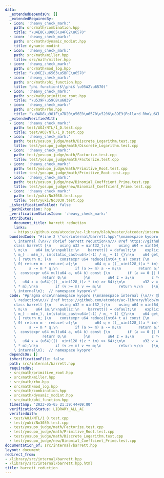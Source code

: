 ```yaml
---
data:
  _extendedDependsOn: []
  _extendedRequiredBy:
  - icon: ':heavy_check_mark:'
    path: src/math/combination.hpp
    title: "\u4E8C\u9805\u4FC2\u6570"
  - icon: ':heavy_check_mark:'
    path: src/math/dynamic_modint.hpp
    title: dynamic modint
  - icon: ':heavy_check_mark:'
    path: src/math/miller.hpp
    title: src/math/miller.hpp
  - icon: ':heavy_check_mark:'
    path: src/math/mod_log.hpp
    title: "\u96E2\u6563\u5BFE\u6570"
  - icon: ':heavy_check_mark:'
    path: src/math/phi_function.hpp
    title: "phi function($\\phi$ \u95A2\u6570)"
  - icon: ':heavy_check_mark:'
    path: src/math/primitive_root.hpp
    title: "\u539F\u59CB\u6839"
  - icon: ':heavy_check_mark:'
    path: src/math/rho.hpp
    title: "\u9AD8\u901F\u7D20\u56E0\u6570\u5206\u89E3(Pollard Rho\u6CD5)"
  _extendedVerifiedWith:
  - icon: ':heavy_check_mark:'
    path: test/AOJ/NTL/1_D.test.cpp
    title: test/AOJ/NTL/1_D.test.cpp
  - icon: ':heavy_check_mark:'
    path: test/yosupo_judge/math/Discrete_Logarithm.test.cpp
    title: test/yosupo_judge/math/Discrete_Logarithm.test.cpp
  - icon: ':heavy_check_mark:'
    path: test/yosupo_judge/math/Factorize.test.cpp
    title: test/yosupo_judge/math/Factorize.test.cpp
  - icon: ':heavy_check_mark:'
    path: test/yosupo_judge/math/Primitive_Root.test.cpp
    title: test/yosupo_judge/math/Primitive_Root.test.cpp
  - icon: ':heavy_check_mark:'
    path: test/yosupo_judge/new/Binomial_Coeffcient_Prime.test.cpp
    title: test/yosupo_judge/new/Binomial_Coeffcient_Prime.test.cpp
  - icon: ':heavy_check_mark:'
    path: test/yuki/No3030.test.cpp
    title: test/yuki/No3030.test.cpp
  _isVerificationFailed: false
  _pathExtension: hpp
  _verificationStatusIcon: ':heavy_check_mark:'
  attributes:
    document_title: barrett reduction
    links:
    - https://github.com/atcoder/ac-library/blob/master/atcoder/internal_math.hpp
  bundledCode: "#line 2 \"src/internal/barrett.hpp\"\nnamespace kyopro {\nnamespace\
    \ internal {\n/// @brief barrett reduction\n/// @ref https://github.com/atcoder/ac-library/blob/master/atcoder/internal_math.hpp\n\
    class barrett {\n    using u32 = uint32_t;\n    using u64 = uint64_t;\n\n    u64\
    \ m;\n    u64 im;\n\npublic:\n    barrett() = default;\n    explicit barrett(u64\
    \ m_) : m(m_), im(static_cast<u64>(-1) / m_ + 1) {}\n\n    u64 get_mod() const\
    \ { return m; }\n    constexpr u64 reduce(int64_t a) const {\n        if (a <\
    \ 0) return m - reduce(-a);\n        u64 q = ((__uint128_t)a * im) >> 64;\n  \
    \      a -= m * q;\n        if (a >= m) a -= m;\n        return a;\n    }\n  \
    \  constexpr u64 mul(u64 a, u64 b) const {\n        if (a == 0 || b == 0) {\n\
    \            return 0;\n        }\n        u64 z = a;\n        z *= b;\n     \
    \   u64 x = (u64)(((__uint128_t)z * im) >> 64);\n\n        u32 v = (u32)(z - x\
    \ * m);\n\n        if (v >= m) v += m;\n        return v;\n    }\n};\n};  // namespace\
    \ internal\n};  // namespace kyopro\n"
  code: "#pragma once\nnamespace kyopro {\nnamespace internal {\n/// @brief barrett\
    \ reduction\n/// @ref https://github.com/atcoder/ac-library/blob/master/atcoder/internal_math.hpp\n\
    class barrett {\n    using u32 = uint32_t;\n    using u64 = uint64_t;\n\n    u64\
    \ m;\n    u64 im;\n\npublic:\n    barrett() = default;\n    explicit barrett(u64\
    \ m_) : m(m_), im(static_cast<u64>(-1) / m_ + 1) {}\n\n    u64 get_mod() const\
    \ { return m; }\n    constexpr u64 reduce(int64_t a) const {\n        if (a <\
    \ 0) return m - reduce(-a);\n        u64 q = ((__uint128_t)a * im) >> 64;\n  \
    \      a -= m * q;\n        if (a >= m) a -= m;\n        return a;\n    }\n  \
    \  constexpr u64 mul(u64 a, u64 b) const {\n        if (a == 0 || b == 0) {\n\
    \            return 0;\n        }\n        u64 z = a;\n        z *= b;\n     \
    \   u64 x = (u64)(((__uint128_t)z * im) >> 64);\n\n        u32 v = (u32)(z - x\
    \ * m);\n\n        if (v >= m) v += m;\n        return v;\n    }\n};\n};  // namespace\
    \ internal\n};  // namespace kyopro"
  dependsOn: []
  isVerificationFile: false
  path: src/internal/barrett.hpp
  requiredBy:
  - src/math/primitive_root.hpp
  - src/math/miller.hpp
  - src/math/rho.hpp
  - src/math/mod_log.hpp
  - src/math/combination.hpp
  - src/math/dynamic_modint.hpp
  - src/math/phi_function.hpp
  timestamp: '2023-05-05 21:39:44+09:00'
  verificationStatus: LIBRARY_ALL_AC
  verifiedWith:
  - test/AOJ/NTL/1_D.test.cpp
  - test/yuki/No3030.test.cpp
  - test/yosupo_judge/math/Factorize.test.cpp
  - test/yosupo_judge/math/Primitive_Root.test.cpp
  - test/yosupo_judge/math/Discrete_Logarithm.test.cpp
  - test/yosupo_judge/new/Binomial_Coeffcient_Prime.test.cpp
documentation_of: src/internal/barrett.hpp
layout: document
redirect_from:
- /library/src/internal/barrett.hpp
- /library/src/internal/barrett.hpp.html
title: barrett reduction
---
```

